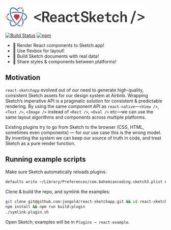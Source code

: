 <a href="https://github.com/jongold/react-sketchapp">
  <img alt="react-sketchapp" src="./docs/assets/logo-stijl@2x.png" height="72px" />
</a>
<br />

[![Build Status](https://img.shields.io/travis/jongold/react-sketchapp.svg)](https://travis-ci.org/jongold/react-sketchapp)
[![npm](https://img.shields.io/npm/v/react-sketchapp.svg)](https://www.npmjs.com/package/react-sketchapp)

- 🦄 Render React components to Sketch.app!
- 🦄 Use flexbox for layout!
- 🦄 Build Sketch documents with real data!
- 🦄 Share styles & components between platforms!

## Motivation
`react-sketchapp` evolved out of our need to generate high-quality, consistent Sketch assets for our design system at Airbnb. Wrapping Sketch’s imperative API is a pragmatic solution for consistent & predictable rendering. By using the same component API as `react-native`—`<View />`, `<Text />`, `<Image />` instead of `<Rect />`, `<Oval />` etc—we can use the same layout algorithms and components across multiple platforms.

Existing plugins try to go from Sketch to the browser (CSS, HTML, sometimes even components) — for our use case this is the wrong model. By inverting the system we can keep our source of truth in code, and treat Sketch as a pure render function.

## Running example scripts
Make sure Sketch automatically reloads plugins:
```bash
defaults write ~/Library/Preferences/com.bohemiancoding.sketch3.plist AlwaysReloadScript -bool YES
```

Clone & build the repo, and symlink the examples:
```bash
git clone git@github.com:jongold/react-sketchapp.git && cd react-sketchapp
npm install && npm run build:plugin
./symlink-plugin.sh
```

Open Sketch; examples will be in `Plugins → react-example`.
